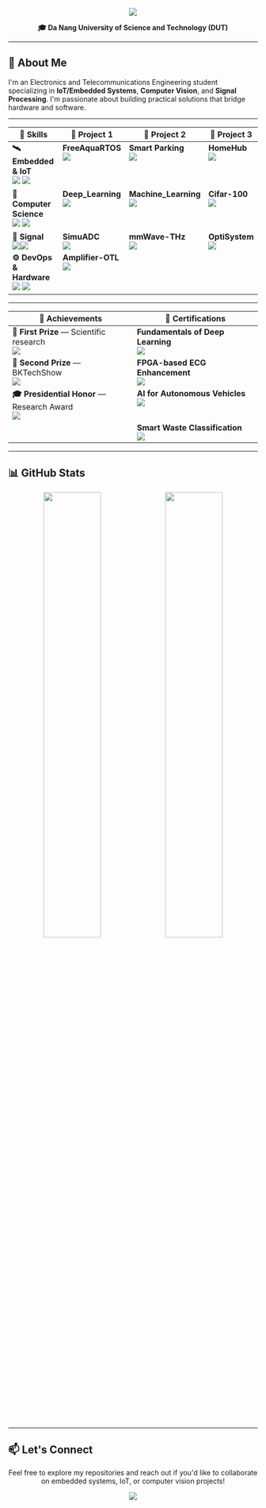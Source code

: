 <p align="center">
  <img src="https://readme-typing-svg.herokuapp.com/?font=Righteous&size=35&center=true&vCenter=true&width=600&height=70&duration=4000&lines=Hi+There!+👋;I'm+Ba+Thanh;Electronics+Engineering" />
</p>
<p align="center">
  <b>🎓 Da Nang University of Science and Technology (DUT)</b>
</p>

---

## 🎯 About Me

I'm an Electronics and Telecommunications Engineering student specializing in **IoT/Embedded Systems**, **Computer Vision**, and **Signal Processing**. I'm passionate about building practical solutions that bridge hardware and software.

---


<table width="100%">
  <thead>
    <tr>
      <th width="46%">🏅 Skills</th>
      <th width="19%">📜 Project 1</th>
      <th width="15%">📜 Project 2</th>
      <th width="20%">📜 Project 3</th>
    </tr>
  </thead>

  <tbody>
    <tr>
      <td valign="top">
        <b>🛰️ Embedded & IoT</b><br/>
        <img src="https://img.shields.io/badge/ESP32-E7352C?style=flat-square&logo=espressif&logoColor=white"/>
        <img src="https://img.shields.io/badge/PlatformIO-FF6600?style=flat-square&logo=platformio&logoColor=white"/>
      </td>
      <td valign="top">
        <b>FreeAquaRTOS</b><br/>
        <a href="https://github.com/bathanh0309/FreeAqua-RTOS">
          <img src="https://img.shields.io/badge/View-00C7B7?style=for-the-badge&logo=github&logoColor=white"/>
        </a>
      </td>
      <td valign="top">
        <b>Smart Parking</b><br/>
        <a href="https://github.com/bathanh0309/PBL3_Smart_Parking">
          <img src="https://img.shields.io/badge/View-4285F4?style=for-the-badge&logo=github&logoColor=white"/>
        </a>
      </td>
      <td valign="top">
        <b>HomeHub</b><br/>
        <a href="https://github.com/bathanh0309/IoT-HomeHub">
          <img src="https://img.shields.io/badge/View-FF6F00?style=for-the-badge&logo=github&logoColor=white"/>
        </a>
      </td>
    </tr>
    <tr>
      <td valign="top">
        <b>🧠 Computer Science</b><br/>
        <img src="https://img.shields.io/badge/TensorFlow-FF6F00?style=flat-square&logo=tensorflow&logoColor=white"/>
        <img src="https://img.shields.io/badge/OpenCV-5C3EE8?style=flat-square&logo=opencv&logoColor=white"/>
      </td>
      <td valign="top">
        <b>Deep_Learning</b><br/>
        <a href="https://github.com/bathanh0309/DeepLearning">
          <img src="https://img.shields.io/badge/View-FF6F00?style=for-the-badge&logo=github&logoColor=white"/>
        </a>
      </td>
      <td valign="top">
        <b>Machine_Learning</b><br/>
        <a href="https://github.com/bathanh0309/MachineLearning">
          <img src="https://img.shields.io/badge/View-0078D7?style=for-the-badge&logo=github&logoColor=white"/>
        </a>
      </td>
      <td valign="top">
        <b>Cifar-100</b><br/>
        <a href="https://github.com/bathanh0309/DeepLearning">
          <img src="https://img.shields.io/badge/View-1f6feb?style=for-the-badge&logo=github&logoColor=white"/>
        </a>
      </td>
    </tr>
    <tr>
      <td valign="top">
        <b>📡 Signal </b><br/>
        <img src="https://img.shields.io/badge/Matlab%20Simulink-FF8C00?style=flat-square&logo=mathworks&logoColor=white"/><img src="https://img.shields.io/badge/OptiSystem-005BAC?style=flat-square"/>
      </td>
      <td valign="top">
        <b>SimuADC</b><br/>
        <a href="https://github.com/bathanh0309/SimuADC">
          <img src="https://img.shields.io/badge/View-FF8C00?style=for-the-badge&logo=github&logoColor=white"/>
        </a>
      </td>
      <td valign="top">
        <b>mmWave-THz</b><br/>
        <a href="https://github.com/bathanh0309/mmWave-THz">
          <img src="https://img.shields.io/badge/View-6A1B9A?style=for-the-badge&logo=github&logoColor=white"/>
        </a>
      </td>
      <td valign="top">
        <b>OptiSystem</b><br/>
        <a href="https://github.com/bathanh0309/Optisystem">
          <img src="https://img.shields.io/badge/View-005BAC?style=for-the-badge&logo=github&logoColor=white"/>
        </a>
      </td>
    </tr>
    <tr>
      <td valign="top">
        <b>⚙️ DevOps & Hardware</b><br/>
        <img src="https://img.shields.io/badge/Docker-2496ED?style=flat-square&logo=docker&logoColor=white"/>
        <img src="https://img.shields.io/badge/Git-F05032?style=flat-square&logo=git&logoColor=white"/>
      </td>
      <td valign="top">
        <b>Amplifier-OTL</b><br/>
        <a href="https://github.com/bathanh0309/Amplifier-OTL">
          <img src="https://img.shields.io/badge/View-1E5083?style=for-the-badge&logo=github&logoColor=white"/>
        </a>
      </td>
      <td valign="top">
        &nbsp;
      </td>
      <td valign="top">
        &nbsp;
      </td>
    </tr>
  </tbody>
</table>

---

<table width="100%" style="table-layout: fixed;">
  <thead>
    <tr>
      <th width="50%">🏅 Achievements</th>
      <th width="50%">📜 Certifications</th>
    </tr>
  </thead>
  
  <tbody>
    <tr>
      <td valign="top">
        <b>🥇 First Prize</b> — Scientific research<br/>
        <a href="https://drive.google.com/file/d/1iI_mmLu6SrupykpjnciBaJUs4rW604Rp/view">
          <img src="https://img.shields.io/badge/Certificate-FFD700?style=for-the-badge&logo=googledrive&logoColor=white"/>
        </a>
      </td>
      <td valign="top">
        <b>Fundamentals of Deep Learning</b><br/>
        <a href="https://drive.google.com/file/d/1IS7MKVRLEAUrxG3UAmzJelLf3vWU4Bb1/view">
          <img src="https://img.shields.io/badge/View-76B900?style=for-the-badge&logo=googledrive&logoColor=white"/>
        </a>
      </td>
    </tr>
    <tr>
      <td valign="top">
        <b>🥈 Second Prize</b> — BKTechShow<br/>
        <a href="https://drive.google.com/file/d/1Nn8-F5u36uuBbKG1-ddfdwV_-vlJIkSc/view">
          <img src="https://img.shields.io/badge/Certificate-C0C0C0?style=for-the-badge&logo=googledrive&logoColor=white"/>
        </a>
      </td>
      <td valign="top">
        <b>FPGA-based ECG Enhancement</b><br/>
        <a href="https://drive.google.com/file/d/1GZvRcehhXUOCUiw5jLp3gS9lZ-kPk8T2/view">
          <img src="https://img.shields.io/badge/View-FF6B6B?style=for-the-badge&logo=googledrive&logoColor=white"/>
        </a>
      </td>
    </tr>
    <tr>
      <td valign="top">
        <b>🎓 Presidential Honor</b> — Research Award<br/>
        <a href="https://drive.google.com/file/d/1tr2x93TwjTtUAfHl8ggOcIgXE5LCZisv/view">
          <img src="https://img.shields.io/badge/Certificate-4285F4?style=for-the-badge&logo=googledrive&logoColor=white"/>
        </a>
      </td>
      <td valign="top">
        <b>AI for Autonomous Vehicles</b><br/>
        <a href="https://drive.google.com/file/d/1NluBnhDf06USY6wm1r2R16zXldbwUppn/view">
          <img src="https://img.shields.io/badge/View-0A84FF?style=for-the-badge&logo=googledrive&logoColor=white"/>
        </a>
      </td>
    </tr>
    <tr>
      <td valign="top">
        &nbsp;
      </td>
      <td valign="top">
        <b>Smart Waste Classification</b><br/>
        <a href="https://drive.google.com/file/d/16xMIXrvLCCrfZcEmQYMUcUV3Awe2gYDk/view">
          <img src="https://img.shields.io/badge/View-4CAF50?style=for-the-badge&logo=googledrive&logoColor=white"/>
        </a>
      </td>
    </tr>
  </tbody>
</table>

---

## 📊 GitHub Stats

<p align="center">
  <img width="48%" src="https://github-readme-stats.vercel.app/api?username=bathanh0309&show_icons=true&theme=tokyonight&hide_border=true" />
  <img width="48%" src="https://github-readme-streak-stats.herokuapp.com/?user=bathanh0309&theme=tokyonight&hide_border=true" />
</p>

---

## 📫 Let's Connect

<p align="center">
  Feel free to explore my repositories and reach out if you'd like to collaborate on embedded systems, IoT, or computer vision projects!
</p>

<p align="center">
  <img src="https://komarev.com/ghpvc/?username=bathanh0309&color=blueviolet&style=flat-square&label=Profile+Views" />
</p>
